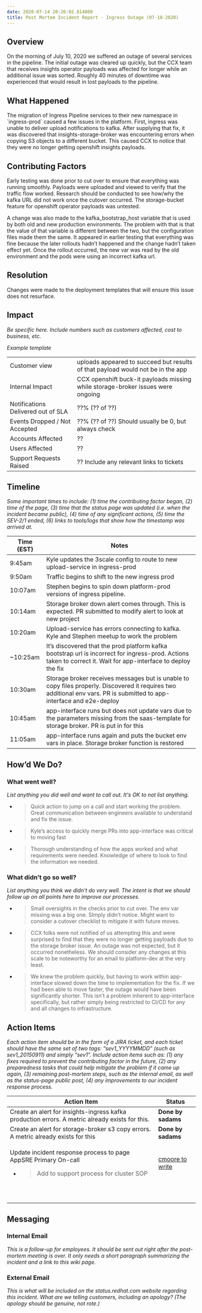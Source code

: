 ```yaml
---
date: 2020-07-14 20:26:02.814000
title: Post Mortem Incident Report - Ingress Outage (07-10-2020)
---
```

## Overview

On the morning of July 10, 2020 we suffered an outage of several
services in the pipeline. The initial outage was cleared up quickly, but
the CCX team that receives insights operator payloads was affected for
longer while an additional issue was sorted. Roughly 40 minutes of
downtime was experienced that would result in lost payloads to the
pipeline.

## What Happened

The migration of Ingress Pipeline services to their new namespace in
\`ingress-prod\` caused a few issues in the platform. First, ingress was
unable to deliver upload notifications to kafka. After supplying that
fix, it was discovered that insights-storage-broker was encountering
errors when copying S3 objects to a different bucket. This caused CCX to
notice that they were no longer getting openshift insights payloads.

## Contributing Factors

Early testing was done prior to cut over to ensure that everything was
running smoothly. Payloads were uploaded and viewed to verify that the
traffic flow worked. Research should be conducted to see how/why the
kafka URL did not work once the cutover occurred. The storage-bucket
feature for openshift operator payloads was untested.

A change was also made to the kafka\_bootstrap\_host variable that is
used by both old and new production environments. The problem with that
is that the value of that variable is different between the two, but the
configuration files made them the same. It appeared in earlier testing
that everything was fine because the later rollouts hadn’t happened and
the change hadn’t taken effect yet. Once the rollout occurred, the new
var was read by the old environment and the pods were using an incorrect
kafka url.

## Resolution

Changes were made to the deployment templates that will ensure this
issue does not resurface.

## Impact

*Be specific here. Include numbers such as customers affected, cost to
business, etc.*

*Example template*

<table>
<tbody>
<tr class="odd">
<td>Customer view</td>
<td>uploads appeared to succeed but results of that payload would not be in the app</td>
</tr>
<tr class="even">
<td>Internal Impact</td>
<td>CCX openshift buck-it payloads missing while storage-broker issues were ongoing</td>
</tr>
<tr class="odd">
<td>Notifications Delivered out of SLA</td>
<td>??% (?? of ??)</td>
</tr>
<tr class="even">
<td>Events Dropped / Not Accepted</td>
<td>??% (?? of ??) Should usually be 0, but always check</td>
</tr>
<tr class="odd">
<td>Accounts Affected</td>
<td>??</td>
</tr>
<tr class="even">
<td>Users Affected</td>
<td>??</td>
</tr>
<tr class="odd">
<td>Support Requests Raised</td>
<td>?? Include any relevant links to tickets</td>
</tr>
</tbody>
</table>

## Timeline

*Some important times to include: (1) time the contributing factor
began, (2) time of the page, (3) time that the status page was updated
(i.e. when the incident became public), (4) time of any significant
actions, (5) time the SEV-2/1 ended, (6) links to tools/logs that show
how the timestamp was arrived at.*

<table>
<thead>
<tr class="header">
<th><strong>Time (EST)</strong></th>
<th><strong>Notes</strong></th>
</tr>
</thead>
<tbody>
<tr class="odd">
<td>9:45am</td>
<td>Kyle updates the 3scale config to route to new upload-service in ingress-prod</td>
</tr>
<tr class="even">
<td>9:50am</td>
<td>Traffic begins to shift to the new ingress prod</td>
</tr>
<tr class="odd">
<td>10:07am</td>
<td>Stephen begins to spin down platform-prod versions of ingress pipeline.</td>
</tr>
<tr class="even">
<td>10:14am</td>
<td>Storage broker down alert comes through. This is expected. PR submitted to modify alert to look at new project</td>
</tr>
<tr class="odd">
<td>10:20am</td>
<td>Upload-service has errors connecting to kafka. Kyle and Stephen meetup to work the problem</td>
</tr>
<tr class="even">
<td>~10:25am</td>
<td>It’s discovered that the prod platform kafka bootstrap url is incorrect for ingress-prod. Actions taken to correct it. Wait for app-interface to deploy the fix</td>
</tr>
<tr class="odd">
<td>10:30am</td>
<td>Storage broker receives messages but is unable to copy files properly. Discovered it requires two additional env vars. PR is submitted to app-interface and e2e-deploy</td>
</tr>
<tr class="even">
<td>10:45am</td>
<td>app-interface runs but does not update vars due to the parameters missing from the saas-template for storage broker. PR is put in for this</td>
</tr>
<tr class="odd">
<td>11:05am</td>
<td>app-interface runs again and puts the bucket env vars in place. Storage broker function is restored</td>
</tr>
</tbody>
</table>

## How’d We Do?

### What went well?

*List anything you did well and want to call out. It's OK to not list
anything.*

  - > Quick action to jump on a call and start working the problem.
    > Great communication between engineers available to understand and
    > fix the issue.

  - > Kyle’s access to quickly merge PRs into app-interface was critical
    > to moving fast

  - > Thorough understanding of how the apps worked and what
    > requirements were needed. Knowledge of where to look to find the
    > information we needed.

### What didn’t go so well?

*List anything you think we didn't do very well. The intent is that we
should follow up on all points here to improve our processes.*

  - > Small oversights in the checks prior to cut over. The env var
    > missing was a big one. SImply didn’t notice. Might want to
    > consider a cutover checklist to mitigate it with future moves.

  - > CCX folks were not notified of us attempting this and were
    > surprised to find that they were no longer getting payloads due to
    > the storage broker issue. An outage was not expected, but it
    > occurred nonetheless. We should consider any changes at this scale
    > to be noteworthy for an email to platform-dev at the very least.

  - > We knew the problem quickly, but having to work within
    > app-interface slowed down the time to implementation for the fix.
    > If we had been able to move faster, the outage would have been
    > significantly shorter. This isn’t a problem inherent to
    > app-interface specifically, but rather simply being restricted to
    > CI/CD for any and all changes to infrastructure.

## Action Items

*Each action item should be in the form of a JIRA ticket, and each
ticket should have the same set of two tags: “sev1\_YYYYMMDD” (such as
sev1\_20150911) and simply “sev1”. Include action items such as: (1) any
fixes required to prevent the contributing factor in the future, (2) any
preparedness tasks that could help mitigate the problem if it came up
again, (3) remaining post-mortem steps, such as the internal email, as
well as the status-page public post, (4) any improvements to our
incident response process.*

<table>
<thead>
<tr class="header">
<th><strong>Action Item</strong></th>
<th><strong>Status</strong></th>
</tr>
</thead>
<tbody>
<tr class="odd">
<td>Create an alert for insights-ingress kafka production errors. A metric already exists for this.</td>
<td><strong>Done by sadams</strong></td>
</tr>
<tr class="even">
<td>Create an alert for storage-broker s3 copy errors. A metric already exists for this</td>
<td><strong>Done by sadams</strong></td>
</tr>
<tr class="odd">
<td><p>Update incident response process to page AppSRE Primary On-call</p>
<ul>
<li><blockquote>
<p>Add to support process for cluster SOP</p>
</blockquote></li>
</ul></td>
<td><a href="https://gitlab.cee.redhat.com/service/app-interface/-/merge_requests/6504"><span class="underline">cmoore to write</span></a></td>
</tr>
<tr class="even">
<td></td>
<td></td>
</tr>
<tr class="odd">
<td></td>
<td></td>
</tr>
<tr class="even">
<td></td>
<td></td>
</tr>
<tr class="odd">
<td></td>
<td></td>
</tr>
<tr class="even">
<td></td>
<td></td>
</tr>
<tr class="odd">
<td></td>
<td></td>
</tr>
<tr class="even">
<td></td>
<td></td>
</tr>
<tr class="odd">
<td></td>
<td></td>
</tr>
</tbody>
</table>

## Messaging

### Internal Email

*This is a follow-up for employees. It should be sent out right after
the post-mortem meeting is over. It only needs a short paragraph
summarizing the incident and a link to this wiki page.*

### External Email

*This is what will be included on the status.redhat.com website
regarding this incident. What are we telling customers, including an
apology? (The apology should be genuine, not rote.)*
